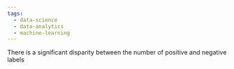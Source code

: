 ```yaml
---
tags:
  - data-science
  - data-analytics
  - machine-learning
---
```

There is a significant disparity between the number of positive and negative labels